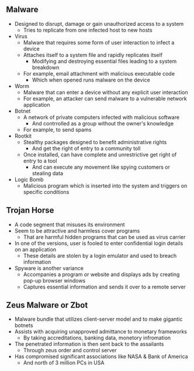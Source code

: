 ## Malware
- Designed to disrupt, damage or gain unauthorized access to a system
  - Tries to replicate from one infected host to new hosts
- Virus
  - Malware that requires some form of user interaction to infect a device
  - Attaches itself to a system file and rapidly replicates itself
    - Modifying and destroying essential files leading to a system breakdown
  - For example, email attachment with malicious executable code
    - Which when opened runs malware on the device
- Worm
  - Malware that can enter a device without any explicit user interaction
  - For example, an attacker can send malware to a vulnerable network application
- Botnet
  - A network of private computers infected with malicious software
    - And contrrolled as a group without the owner's knowledge
  - For example, to send spams
- Rootkit
  - Stealthy packages designed to benefit administrative rights
    - And get the right of entry to a community toll
  - Once installed, can have complete and unrestrictive get right of entry to a tool
    - And can execute any movement like spying customers or stealing data
- Logic Bomb
  - Malicious program which is inserted into the system and triggers on specific conditions

## Trojan Horse
- A code segment that misuses its environment
- Seem to be attractive and harmless cover programs
  - That are harmful hidden programs that can be used as virus carrier
- In one of the versions, user is fooled to enter confidential login details on an application
  - These details are stolen by a login emulator and used to breach information
- Spyware is another variance
  - Accompanies a program or website and displays ads by creating pop-up browser windows
  - Captures essential information and sends it over to a remote server

## Zeus Malware or Zbot
- Malware bundle that utilizes client-server model and to make gigantic botnets
- Assists with acquiring unapproved admittance to monetary frameworks
  - By taking accreditations, banking data, monetory infromation
- The penetrated information is then sent back to the assailants
  - Through zeus order and control server
- Has compromised significant associations like NASA & Bank of America
  - And north of 3 million PCs in USA

